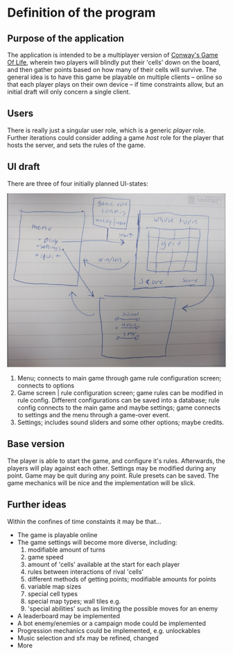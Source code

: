 # Definition of the program

## Purpose of the application

The application is intended to be a multiplayer version of [Conway's Game Of Life](https://playgameoflife.com/), wherein two players will blindly put their 'cells' down on the board, and then gather points based on how many of their cells will survive. The general idea is to have this game be playable on multiple clients – online so that each player plays on their own device – if time constraints allow, but an initial draft will only concern a single client.

## Users

There is really just a singular user role, which is a generic _player_ role. Further iterations could consider adding a game _host_ role for the player that hosts the server, and sets the rules of the game. 

## UI draft

There are three of four initially planned UI-states:

![](https://github.com/MiikaMatias/ot-harjoitustyo/blob/main/documentation/images/outline.png)

1) Menu; connects to main game through game rule configuration screen; connects to options
2) Game screen | rule configuration screen; game rules can be modified in rule config. Different configurations can be saved into a database; rule config connects to the main game and maybe settings; game connects to settings and the menu through a game-over event.
3) Settings; includes sound sliders and some other options; maybe credits.

## Base version
The player is able to start the game, and configure it's rules. Afterwards, the players will play against each other. Settings may be modified during any point. Game may be quit during any point. Rule presets can be saved. The game mechanics will be nice and the implementation will be slick. 

## Further ideas

Within the confines of time constaints it may be that...

- The game is playable online
- The game settings will become more diverse, including:
    1) modifiable amount of turns
    2) game speed
    3) amount of 'cells' available at the start for each player
    4) rules between interactions of rival 'cells'
    5) different methods of getting points; modifiable amounts for points 
    6) variable map sizes
    7) special cell types
    8) special map types; wall tiles e.g.
    9) 'special abilities' such as limiting the possible moves for an enemy
- A leaderboard may be implemented
- A bot enemy/enemies or a campaign mode could be implemented
- Progression mechanics could be implemented, e.g. unlockables
- Music selection and sfx may be refined, changed
- More
